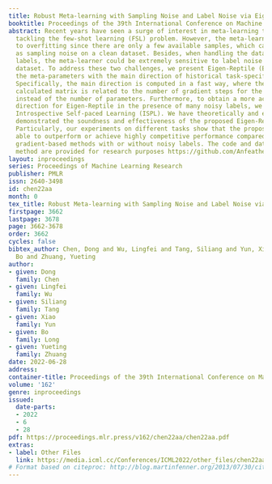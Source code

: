 ```yaml
---
title: Robust Meta-learning with Sampling Noise and Label Noise via Eigen-Reptile
booktitle: Proceedings of the 39th International Conference on Machine Learning
abstract: Recent years have seen a surge of interest in meta-learning techniques for
  tackling the few-shot learning (FSL) problem. However, the meta-learner is prone
  to overfitting since there are only a few available samples, which can be identified
  as sampling noise on a clean dataset. Besides, when handling the data with noisy
  labels, the meta-learner could be extremely sensitive to label noise on a corrupted
  dataset. To address these two challenges, we present Eigen-Reptile (ER) that updates
  the meta-parameters with the main direction of historical task-specific parameters.
  Specifically, the main direction is computed in a fast way, where the scale of the
  calculated matrix is related to the number of gradient steps for the specific task
  instead of the number of parameters. Furthermore, to obtain a more accurate main
  direction for Eigen-Reptile in the presence of many noisy labels, we further propose
  Introspective Self-paced Learning (ISPL). We have theoretically and experimentally
  demonstrated the soundness and effectiveness of the proposed Eigen-Reptile and ISPL.
  Particularly, our experiments on different tasks show that the proposed method is
  able to outperform or achieve highly competitive performance compared with other
  gradient-based methods with or without noisy labels. The code and data for the proposed
  method are provided for research purposes https://github.com/Anfeather/Eigen-Reptile.
layout: inproceedings
series: Proceedings of Machine Learning Research
publisher: PMLR
issn: 2640-3498
id: chen22aa
month: 0
tex_title: Robust Meta-learning with Sampling Noise and Label Noise via Eigen-Reptile
firstpage: 3662
lastpage: 3678
page: 3662-3678
order: 3662
cycles: false
bibtex_author: Chen, Dong and Wu, Lingfei and Tang, Siliang and Yun, Xiao and Long,
  Bo and Zhuang, Yueting
author:
- given: Dong
  family: Chen
- given: Lingfei
  family: Wu
- given: Siliang
  family: Tang
- given: Xiao
  family: Yun
- given: Bo
  family: Long
- given: Yueting
  family: Zhuang
date: 2022-06-28
address:
container-title: Proceedings of the 39th International Conference on Machine Learning
volume: '162'
genre: inproceedings
issued:
  date-parts:
  - 2022
  - 6
  - 28
pdf: https://proceedings.mlr.press/v162/chen22aa/chen22aa.pdf
extras:
- label: Other Files
  link: https://media.icml.cc/Conferences/ICML2022/other_files/chen22aa-supp.zip
# Format based on citeproc: http://blog.martinfenner.org/2013/07/30/citeproc-yaml-for-bibliographies/
---
```

